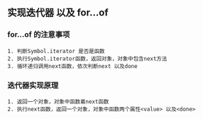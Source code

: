 ## 实现迭代器 以及 for...of

### for...of 的注意事项

```
1. 判断Symbol.iterator 是否是函数
2. 执行Symbol.iterator函数，返回对象，对象中包含next方法
3. 循环递归调用next函数，依次判断next 以及done
```

### 迭代器实现原理

```
1. 返回一个对象，对象中函数着next函数
2. 执行next函数，返回一个对象，对象中函数两个属性<value> 以及<done>
```
